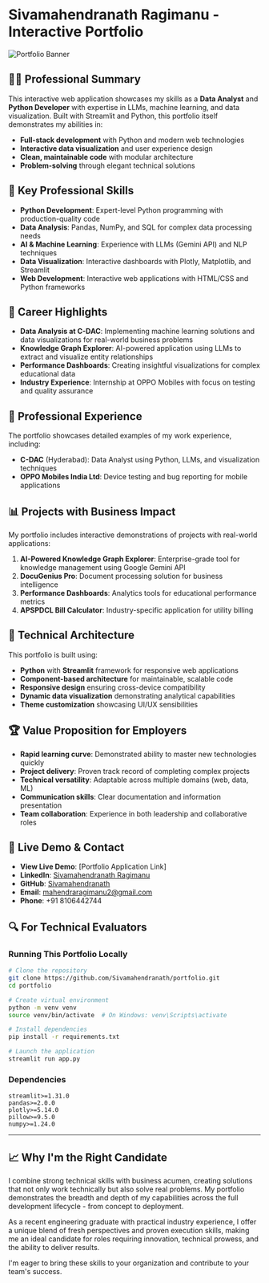 # Sivamahendranath Ragimanu - Interactive Portfolio

![Portfolio Banner](https://github.com/Sivamahendranath/portfolio/raw/main/images/profile.jpeg)

## 👨‍💻 Professional Summary

This interactive web application showcases my skills as a **Data Analyst** and **Python Developer** with expertise in LLMs, machine learning, and data visualization. Built with Streamlit and Python, this portfolio itself demonstrates my abilities in:

- **Full-stack development** with Python and modern web technologies
- **Interactive data visualization** and user experience design
- **Clean, maintainable code** with modular architecture
- **Problem-solving** through elegant technical solutions

## 🚀 Key Professional Skills

- **Python Development**: Expert-level Python programming with production-quality code
- **Data Analysis**: Pandas, NumPy, and SQL for complex data processing needs
- **AI & Machine Learning**: Experience with LLMs (Gemini API) and NLP techniques
- **Data Visualization**: Interactive dashboards with Plotly, Matplotlib, and Streamlit
- **Web Development**: Interactive web applications with HTML/CSS and Python frameworks

## 🎯 Career Highlights

- **Data Analysis at C-DAC**: Implementing machine learning solutions and data visualizations for real-world business problems
- **Knowledge Graph Explorer**: AI-powered application using LLMs to extract and visualize entity relationships
- **Performance Dashboards**: Creating insightful visualizations for complex educational data
- **Industry Experience**: Internship at OPPO Mobiles with focus on testing and quality assurance

## 💼 Professional Experience

The portfolio showcases detailed examples of my work experience, including:

- **C-DAC** (Hyderabad): Data Analyst using Python, LLMs, and visualization techniques
- **OPPO Mobiles India Ltd**: Device testing and bug reporting for mobile applications

## 📊 Projects with Business Impact

My portfolio includes interactive demonstrations of projects with real-world applications:

1. **AI-Powered Knowledge Graph Explorer**: Enterprise-grade tool for knowledge management using Google Gemini API
2. **DocuGenius Pro**: Document processing solution for business intelligence
3. **Performance Dashboards**: Analytics tools for educational performance metrics
4. **APSPDCL Bill Calculator**: Industry-specific application for utility billing

## 🔧 Technical Architecture

This portfolio is built using:

- **Python** with **Streamlit** framework for responsive web applications
- **Component-based architecture** for maintainable, scalable code
- **Responsive design** ensuring cross-device compatibility
- **Dynamic data visualization** demonstrating analytical capabilities
- **Theme customization** showcasing UI/UX sensibilities

## 🏆 Value Proposition for Employers

- **Rapid learning curve**: Demonstrated ability to master new technologies quickly
- **Project delivery**: Proven track record of completing complex projects
- **Technical versatility**: Adaptable across multiple domains (web, data, ML)
- **Communication skills**: Clear documentation and information presentation
- **Team collaboration**: Experience in both leadership and collaborative roles

## 📱 Live Demo & Contact

- **View Live Demo**: [Portfolio Application Link]
- **LinkedIn**: [Sivamahendranath Ragimanu](https://www.linkedin.com/in/sivamahendranath-ragimanu-68a94823b/)
- **GitHub**: [Sivamahendranath](https://github.com/Sivamahendranath)
- **Email**: mahendraragimanu2@gmail.com
- **Phone**: +91 8106442744

## 🔍 For Technical Evaluators

### Running This Portfolio Locally

```bash
# Clone the repository
git clone https://github.com/Sivamahendranath/portfolio.git
cd portfolio

# Create virtual environment
python -m venv venv
source venv/bin/activate  # On Windows: venv\Scripts\activate

# Install dependencies
pip install -r requirements.txt

# Launch the application
streamlit run app.py
```

### Dependencies

```
streamlit>=1.31.0
pandas>=2.0.0
plotly>=5.14.0
pillow>=9.5.0
numpy>=1.24.0
```

---

## 📈 Why I'm the Right Candidate

I combine strong technical skills with business acumen, creating solutions that not only work technically but also solve real problems. My portfolio demonstrates the breadth and depth of my capabilities across the full development lifecycle - from concept to deployment.

As a recent engineering graduate with practical industry experience, I offer a unique blend of fresh perspectives and proven execution skills, making me an ideal candidate for roles requiring innovation, technical prowess, and the ability to deliver results.

I'm eager to bring these skills to your organization and contribute to your team's success.
